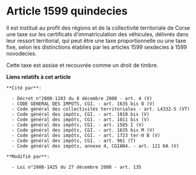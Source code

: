 # Article 1599 quindecies

Il est institué au profit des régions et de la collectivité territoriale de Corse une taxe sur les certificats
d'immatriculation des véhicules, délivrés dans leur ressort territorial, qui peut être une taxe proportionnelle ou une taxe
fixe, selon les distinctions établies par les articles 1599 sexdecies à 1599 novodecies.

Cette taxe est assise et recouvrée comme un droit de timbre.

**Liens relatifs à cet article**

	**Cité par**:

	  - Décret n°2008-1283 du 8 décembre 2008 - art. 4 (V)
	  - CODE GENERAL DES IMPOTS, CGI. - art. 1635 bis O (V)
	  - Code général des collectivités territoriales - art. L4332-5 (VT)
	  - Code général des impôts, CGI. - art. 1010 bis (V)
	  - Code général des impôts, CGI. - art. 1011 bis (V)
	  - Code général des impôts, CGI. - art. 1585 I (V)
	  - Code général des impôts, CGI. - art. 1635 bis M (V)
	  - Code général des impôts, CGI. - art. 1723 ter-0 B (V)
	  - Code général des impôts, CGI. - art. 961 (T)
	  - Code général des impôts, annexe 4, CGIAN4. - art. 121 KA (V)

	**Modifié par**:

	  - Loi n°2008-1425 du 27 décembre 2008 - art. 135

